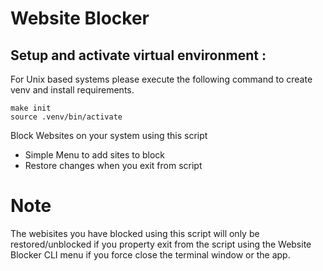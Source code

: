 # Website Blocker
## Setup and activate virtual environment :
For Unix based systems please execute the following command to create venv and install requirements.
```
make init
source .venv/bin/activate
```

Block Websites on your system using this script

* Simple Menu to add sites to block
* Restore changes when you exit from script

# Note
The webisites you have blocked using this script will only be restored/unblocked if you property exit from the script using the Website Blocker CLI menu if you force close the terminal window or the app.
